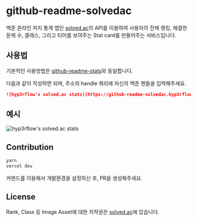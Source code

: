 # github-readme-solvedac

백준 온라인 저지 통계 앱인 [solved.ac](https://solved.ac)의 API를 이용하여 사용자의 전체 랭킹, 해결한 문제 수, 클래스, 그리고 티어를 보여주는 Stat card를 만들어주는 서비스입니다.

## 사용법

기본적인 사용방법은 [github-readme-stats](https://github.com/anuraghazra/github-readme-stats)와 동일합니다.

다음과 같이 작성하면 되며, 주소의 handle 쿼리에 자신의 백준 핸들을 입력해주세요.
```markdown
![hyp3rflow's solved.ac stats](https://github-readme-solvedac.hyp3rflow.vercel.app/api/?handle=hyperflow)
```

## 예시
![hyp3rflow's solved.ac stats](https://github-readme-solvedac.hyp3rflow.vercel.app/api/?handle=hyperflow)

## Contribution
```sh
yarn
vercel dev
```
커맨드를 이용해서 개발환경을 설정하신 후, PR을 생성해주세요.

## License
Rank, Class 등 Image Asset에 대한 저작권은 [solved.ac](https://solved.ac)에 있습니다.
